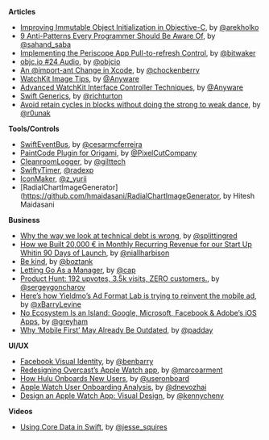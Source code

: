 **Articles**

* [Improving Immutable Object Initialization in Objective-C](http://holko.pl/2015/05/12/immutable-object-initialization/), by [@arekholko](https://twitter.com/arekholko)
* [9 Anti-Patterns Every Programmer Should Be Aware Of](http://sahandsaba.com/nine-anti-patterns-every-programmer-should-be-aware-of-with-examples.html), by [@sahand_saba](https://twitter.com/sahand_saba)
* [Implementing the Periscope App Pull-to-refresh Control](http://www.thinkandbuild.it/implementing-the-periscope-app-pull-to-refresh/), by [@bitwaker](https://twitter.com/bitwaker)
* [objc.io #24 Audio](http://www.objc.io/issue-24/), by [@objcio](https://twitter.com/objcio)
* [An @import-ant Change in Xcode](http://furbo.org/2015/05/11/an-import-ant-change-in-xcode/), by [@chockenberry](https://twitter.com/chockenberry)
* [WatchKit Image Tips](http://blog.mikeswanson.com/post/118580394879/watchkit-image-tips), by [@Anyware](https://twitter.com/Anyware)
* [Advanced WatchKit Interface Controller Techniques](http://blog.mikeswanson.com/post/118761670244/advanced-watchkit-interface-controller-techniques), by [@Anyware](https://twitter.com/Anyware)
* [Swift Generics](http://commandshift.co.uk/blog/2015/05/11/swift-generics/), by [@richturton](https://twitter.com/richturton)
* [Avoid retain cycles in blocks without doing the strong to weak dance](http://iosdevtips.co/post/118711491198/avoid-retain-cycles-weak-strong), by [@r0unak](https://twitter.com/r0unak)

**Tools/Controls**

* [SwiftEventBus](https://github.com/cesarferreira/SwiftEventBus), by [@cesarmcferreira](https://twitter.com/cesarmcferreira)
* [PaintCode Plugin for Origami](http://www.paintcodeapp.com/origami), by [@PixelCutCompany](https://www.twitter.com/PixelCutCompany)
* [CleanroomLogger](https://github.com/emaloney/CleanroomLogger), by [@gilttech](https://twitter.com/gilttech)
* [SwiftyTimer](https://github.com/radex/SwiftyTimer), [@radexp](https://twitter.com/radexp)
* [IconMaker](https://github.com/kaphacius/IconMaker), [@z_yurii](https://twitter.com/z_yurii)
* [RadialChartImageGenerator](https://github.com/hmaidasani/RadialChartImageGenerator, by Hitesh Maidasani

**Business**

* [Why the way we look at technical debt is wrong](http://bigeng.io/post/118399425343/why-the-way-we-look-at-technical-debt-is-wrong), by [@splittingred](https://twitter.com/splittingred)
* [How we Built 20,000 € in Monthly Recurring Revenue for our Start Up Whitin 90 Days of Launch](http://blog.rubyandduke.com/2015/05/13/how-we-built-e20000-in-monthly-recurring-revenue-for-our-start-up-within-90-days-of-launch/), by [@niallharbison](https://twitter.com/niallharbison)
* [Be kind](http://boz.com/articles/be-kind.html), by [@boztank](https://twitter.com/boztank)
* [Letting Go As a Manager](http://blog.capwatkins.com/letting-go-as-a-manager), by [@cap](https://twitter.com/cap)
* [Product Hunt: 192 upvotes, 3.5k visits, ZERO customers.](https://medium.com/@SergeyGoncharov/producthunt-192-upvotes-3-5k-visits-zero-customers-3d95bc0adfa2), by [@sergeygoncharov](https://twitter.com/sergeygoncharov)
* [Here’s how Yieldmo’s Ad Format Lab is trying to reinvent the mobile ad](http://venturebeat.com/2015/05/09/heres-how-yieldmos-ad-format-lab-is-trying-to-reinvent-the-mobile-ad/), by [@xBarryLevine](https://twitter.com/xBarryLevine)
* [No Ecosystem Is an Island: Google, Microsoft, Facebook & Adobe’s iOS Apps](http://www.macstories.net/stories/no-ecosystem-is-an-island-google-microsoft-facebook-adobes-ios-apps/), by [@greyham](https://twitter.com/greyham)
* [Why ‘Mobile First’ May Already Be Outdated](https://blog.intercom.io/why-mobile-first-may-already-be-outdated/), by [@padday](https://twitter.com/padday)

**UI/UX**

* [Facebook Visual Identity](http://officeofbenbarry.com/project/facebook-visual-identity), by [@benbarry](https://twitter.com/benbarry)
* [Redesigning Overcast’s Apple Watch app](http://www.marco.org/2015/05/08/overcast-apple-watch-redesign), by [@marcoarment](https://twitter.com/marcoarment)
* [How Hulu Onboards New Users](http://www.useronboard.com/how-hulu-onboards-new-users/), by [@useronboard](https://twitter.com/useronboard)
* [Apple Watch User Onboarding Analysis](https://medium.com/smart-watch-ux/apple-watch-user-onboarding-analysis-1f2d7bd673d0), by [@dnevozhai](https://twitter.com/dnevozhai)
* [Design an Apple Watch App: Visual Design](http://designforwearables.com/vip/8-visual.html), by [@kennycheny](https://twitter.com/kennycheny)

**Videos**

* [Using Core Data in Swift](http://realm.io/news/jesse-squires-core-data-swift/), by [@jesse_squires](https://twitter.com/jesse_squires)
